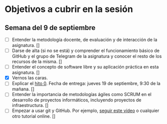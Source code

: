# Objetivos a cubrir en la sesión

## Semana del 9 de septiembre
- [ ] Entender la metodología docente, de evaluación y de interacción de la asignatura. []
- [ ] Darse de alta (si no se está) y comprender el funcionamiento básico de GitHub y el
   grupo de Telegram de la asignatura y conocer el resto de los recursos de la misma. []
- [ ] Entender el concepto de software libre y su aplicación práctica en esta asignatura. []
- [x] Vernos las caras. 
- [ ] Explicar el
   [hito 0](http://jj.github.io/IV/documentos/proyecto/0.Repositorio). Fecha
   de entrega: jueves 19 de septiembre, 9:30 de la mañana. []
- [ ] Entender la importancia de metodologías ágiles como SCRUM en el
   desarrollo de proyectos informáticos, incluyendo proyectos de
   infraestructura. []
- [ ] Empezar a usar git y GitHub. Por
   ejemplo,
   [seguir este vídeo](https://www.youtube.com/watch?v=gmXyJI01qa8) o
   cualquier otro tutorial online. []
